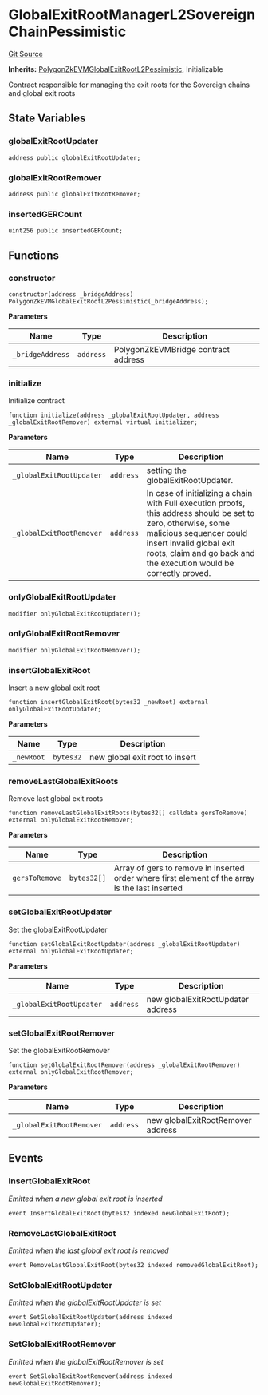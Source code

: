 # GlobalExitRootManagerL2SovereignChainPessimistic
[Git Source](https://github.com/agglayer/agglayer-contracts/blob/a8bf2955890e7123a84542ced57636d763299651/contracts/v2/previousVersions/pessimistic/GlobalExitRootManagerL2SovereignChainPessimistic.sol)

**Inherits:**
[PolygonZkEVMGlobalExitRootL2Pessimistic](/contracts/v2/previousVersions/pessimistic/PolygonZkEVMGlobalExitRootL2Pessimistic.sol/contract.PolygonZkEVMGlobalExitRootL2Pessimistic.md), Initializable

Contract responsible for managing the exit roots for the Sovereign chains and global exit roots


## State Variables
### globalExitRootUpdater

```solidity
address public globalExitRootUpdater;
```


### globalExitRootRemover

```solidity
address public globalExitRootRemover;
```


### insertedGERCount

```solidity
uint256 public insertedGERCount;
```


## Functions
### constructor


```solidity
constructor(address _bridgeAddress) PolygonZkEVMGlobalExitRootL2Pessimistic(_bridgeAddress);
```
**Parameters**

|Name|Type|Description|
|----|----|-----------|
|`_bridgeAddress`|`address`|PolygonZkEVMBridge contract address|


### initialize

Initialize contract


```solidity
function initialize(address _globalExitRootUpdater, address _globalExitRootRemover) external virtual initializer;
```
**Parameters**

|Name|Type|Description|
|----|----|-----------|
|`_globalExitRootUpdater`|`address`|setting the globalExitRootUpdater.|
|`_globalExitRootRemover`|`address`|In case of initializing a chain with Full execution proofs, this address should be set to zero, otherwise, some malicious sequencer could insert invalid global exit roots, claim and go back and the execution would be correctly proved.|


### onlyGlobalExitRootUpdater


```solidity
modifier onlyGlobalExitRootUpdater();
```

### onlyGlobalExitRootRemover


```solidity
modifier onlyGlobalExitRootRemover();
```

### insertGlobalExitRoot

Insert a new global exit root


```solidity
function insertGlobalExitRoot(bytes32 _newRoot) external onlyGlobalExitRootUpdater;
```
**Parameters**

|Name|Type|Description|
|----|----|-----------|
|`_newRoot`|`bytes32`|new global exit root to insert|


### removeLastGlobalExitRoots

Remove last global exit roots


```solidity
function removeLastGlobalExitRoots(bytes32[] calldata gersToRemove) external onlyGlobalExitRootRemover;
```
**Parameters**

|Name|Type|Description|
|----|----|-----------|
|`gersToRemove`|`bytes32[]`|Array of gers to remove in inserted order where first element of the array is the last inserted|


### setGlobalExitRootUpdater

Set the globalExitRootUpdater


```solidity
function setGlobalExitRootUpdater(address _globalExitRootUpdater) external onlyGlobalExitRootUpdater;
```
**Parameters**

|Name|Type|Description|
|----|----|-----------|
|`_globalExitRootUpdater`|`address`|new globalExitRootUpdater address|


### setGlobalExitRootRemover

Set the globalExitRootRemover


```solidity
function setGlobalExitRootRemover(address _globalExitRootRemover) external onlyGlobalExitRootRemover;
```
**Parameters**

|Name|Type|Description|
|----|----|-----------|
|`_globalExitRootRemover`|`address`|new globalExitRootRemover address|


## Events
### InsertGlobalExitRoot
*Emitted when a new global exit root is inserted*


```solidity
event InsertGlobalExitRoot(bytes32 indexed newGlobalExitRoot);
```

### RemoveLastGlobalExitRoot
*Emitted when the last global exit root is removed*


```solidity
event RemoveLastGlobalExitRoot(bytes32 indexed removedGlobalExitRoot);
```

### SetGlobalExitRootUpdater
*Emitted when the globalExitRootUpdater is set*


```solidity
event SetGlobalExitRootUpdater(address indexed newGlobalExitRootUpdater);
```

### SetGlobalExitRootRemover
*Emitted when the globalExitRootRemover is set*


```solidity
event SetGlobalExitRootRemover(address indexed newGlobalExitRootRemover);
```

